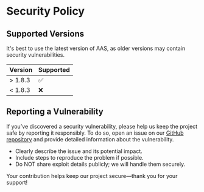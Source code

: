 # Security Policy

## Supported Versions

It's best to use the latest version of AAS, as older versions may contain security vulnerabilities.

| Version | Supported          |
|---------|--------------------|
| > 1.8.3 | :white_check_mark: |
| < 1.8.3 | :x:                |

## Reporting a Vulnerability

If you’ve discovered a security vulnerability, please help us keep the project safe by reporting it responsibly. To do so, open an issue on our [GitHub repository](https://github.com/Parsa3323/AdvancedArmorStands/issues) and provide detailed information about the vulnerability.

* Clearly describe the issue and its potential impact.  
* Include steps to reproduce the problem if possible.  
* Do NOT share exploit details publicly; we will handle them securely.

Your contribution helps keep our project secure—thank you for your support! 